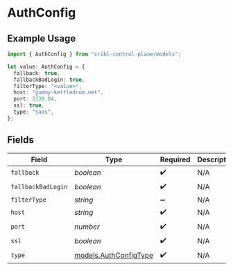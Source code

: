 # AuthConfig

## Example Usage

```typescript
import { AuthConfig } from "cribl-control-plane/models";

let value: AuthConfig = {
  fallback: true,
  fallbackBadLogin: true,
  filterType: "<value>",
  host: "gummy-kettledrum.net",
  port: 2339.04,
  ssl: true,
  type: "saas",
};
```

## Fields

| Field                                                | Type                                                 | Required                                             | Description                                          |
| ---------------------------------------------------- | ---------------------------------------------------- | ---------------------------------------------------- | ---------------------------------------------------- |
| `fallback`                                           | *boolean*                                            | :heavy_check_mark:                                   | N/A                                                  |
| `fallbackBadLogin`                                   | *boolean*                                            | :heavy_check_mark:                                   | N/A                                                  |
| `filterType`                                         | *string*                                             | :heavy_minus_sign:                                   | N/A                                                  |
| `host`                                               | *string*                                             | :heavy_check_mark:                                   | N/A                                                  |
| `port`                                               | *number*                                             | :heavy_check_mark:                                   | N/A                                                  |
| `ssl`                                                | *boolean*                                            | :heavy_check_mark:                                   | N/A                                                  |
| `type`                                               | [models.AuthConfigType](../models/authconfigtype.md) | :heavy_check_mark:                                   | N/A                                                  |